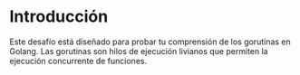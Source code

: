 # Introducción

Este desafío está diseñado para probar tu comprensión de los gorutinas en Golang. Las gorutinas son hilos de ejecución livianos que permiten la ejecución concurrente de funciones.
